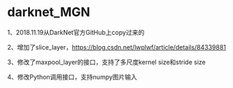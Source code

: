 # darknet_MGN #

1、2018.11.19从DarkNet官方GitHub上copy过来的

2、增加了slice_layer，https://blog.csdn.net/lwplwf/article/details/84339881

3、修改了maxpool_layer的接口，支持了多尺度kernel size和stride size

4、修改Python调用接口，支持numpy图片输入
